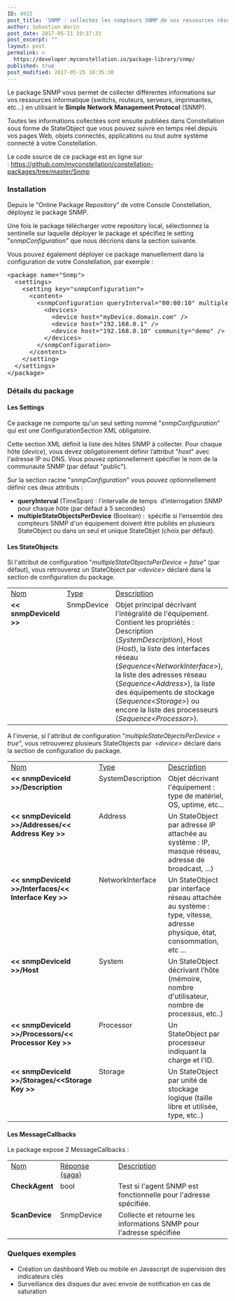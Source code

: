```yaml
---
ID: 4922
post_title: 'SNMP : collectez les compteurs SNMP de vos ressources réseau dans Constellation'
author: Sebastien Warin
post_date: 2017-05-21 10:37:33
post_excerpt: ""
layout: post
permalink: >
  https://developer.myconstellation.io/package-library/snmp/
published: true
post_modified: 2017-05-25 10:35:30
---
```

Le package SNMP vous permet de collecter différentes informations sur vos ressources informatique (switchs, routeurs, serveurs, imprimantes, etc...) en utilisant le <b>Simple Network Management Protocol</b> (SNMP).

Toutes les informations collectées sont ensuite publiées dans Constellation sous forme de StateObject que vous pouvez suivre en temps réel depuis vos pages Web, objets connectés, applications ou tout autre système connecté à votre Constellation.

Le code source de ce package est en ligne sur : <a href="https://github.com/myconstellation/constellation-packages/tree/master/Snmp">https://github.com/myconstellation/constellation-packages/tree/master/Snmp</a>
<h3>Installation</h3>
Depuis le “Online Package Repository” de votre Console Constellation, déployez le package SNMP.

Une fois le package télécharger votre repository local, sélectionnez la sentinelle sur laquelle déployer le package et spécifiez le setting "<em>snmpConfiguration</em>" que nous décrions dans la section suivante.

Vous pouvez également déployer ce package manuellement dans la configuration de votre Constellation, par exemple :
<pre class="lang:xhtml decode:true">&lt;package name="Snmp"&gt;
  &lt;settings&gt;
    &lt;setting key="snmpConfiguration"&gt;
      &lt;content&gt;
        &lt;snmpConfiguration queryInterval="00:00:10" multipleStateObjectsPerDevice="false"&gt;
          &lt;devices&gt;
            &lt;device host="myDevice.domain.com" /&gt;
            &lt;device host="192.168.0.1" /&gt;
            &lt;device host="192.168.0.10" community="demo" /&gt;
          &lt;/devices&gt;
        &lt;/snmpConfiguration&gt;
      &lt;/content&gt;
    &lt;/setting&gt;	
  &lt;/settings&gt;
&lt;/package&gt;</pre>
<h3>Détails du package</h3>
<h4>Les Settings</h4>
Ce package ne comporte qu'un seul setting nommé "<em>snmpConfiguration</em>" qui est une ConfigurationSection XML obligatoire.

Cette section XML définit la liste des hôtes SNMP à collecter. Pour chaque hôte (<em>device</em>), vous devez obligatoirement définir l’attribut "<em>host</em>" avec l'adresse IP ou DNS. Vous pouvez optionnellement spécifier le nom de la communauté SNMP (par défaut "public").

Sur la section racine "<em>snmpConfiguration</em>" vous pouvez optionnellement définir ces deux attributs :
<ul>
 	<li><strong>queryInterval</strong> (TimeSpan) : l'intervalle de temps  d’interrogation SNMP pour chaque hôte (par défaut à 5 secondes)</li>
 	<li><strong>multipleStateObjectsPerDevice</strong> (Boolean) :  spécifie si l'ensemble des compteurs SNMP d'un équipement doivent être publiés en plusieurs StateObject ou dans un seul et unique StateObjet (choix par défaut).</li>
</ul>
<h4>Les StateObjects</h4>
Si l'attribut de configuration "<em>multipleStateObjectsPerDevice = false</em>" (par défaut), vous retrouverez un StateObject par <em>&lt;device&gt;</em> déclaré dans la section de configuration du package.
<table border="0" width="100%" cellspacing="0" cellpadding="2">
<tbody>
<tr>
<td valign="top" width="10"><u>Nom</u></td>
<td valign="top" width="10"><u>Type</u></td>
<td valign="top" width="446"><u>Description</u></td>
</tr>
<tr>
<td valign="top" width="10"><strong>&lt;&lt; snmpDeviceId &gt;&gt;</strong></td>
<td valign="top" width="10"><span class="pl-en">SnmpDevice</span></td>
<td valign="top" width="446">Objet principal décrivant l'intégralité de l'équipement. Contient les propriétés : Description (<span class="pl-en"><em>SystemDescription</em>), Host (<em>Host</em>), la liste des interfaces réseau (<em>Sequence&lt;NetworkInterface&gt;</em>), la liste des adresses réseau (<em>Sequence&lt;Address&gt;</em>), la liste des équipements de stockage (<em>Sequence&lt;Storage&gt;</em>) ou encore la liste des processeurs (<em>Sequence&lt;Processor&gt;</em>).</span></td>
</tr>
</tbody>
</table>
<p align="left">A l'inverse, si l'attribut de configuration "<em>multipleStateObjectsPerDevice = true</em>", vous retrouverez plusieurs StateObjects par  <em>&lt;device&gt;</em> déclaré dans la section de configuration du package.</p>

<table border="0" width="100%" cellspacing="0" cellpadding="2">
<tbody>
<tr>
<td valign="top" width="10"><u>Nom</u></td>
<td valign="top" width="10"><u>Type</u></td>
<td valign="top" width="446"><u>Description</u></td>
</tr>
<tr>
<td valign="top" width="10"><strong>&lt;&lt; snmpDeviceId &gt;&gt;/Description</strong></td>
<td valign="top" width="10">SystemDescription</td>
<td valign="top" width="446">Objet décrivant l'équipement : type de matériel, OS, uptime, etc...</td>
</tr>
<tr>
<td valign="top" width="10"><strong>&lt;&lt; snmpDeviceId &gt;&gt;/Addresses/&lt;&lt; Address Key &gt;&gt;</strong></td>
<td valign="top" width="10">Address</td>
<td valign="top" width="446">Un StateObject par adresse IP attachée au système : IP, masque réseau, adresse de broadcast, ...)</td>
</tr>
<tr>
<td valign="top" width="10"><strong>&lt;&lt; snmpDeviceId &gt;&gt;/Interfaces/&lt;&lt; Interface Key &gt;&gt;</strong></td>
<td valign="top" width="10">NetworkInterface</td>
<td valign="top" width="446">Un StateObject par interface réseau attachée au système : type, vitesse, adresse physique, état, consommation, etc ...</td>
</tr>
<tr>
<td valign="top" width="10"><strong>&lt;&lt; snmpDeviceId &gt;&gt;/Host</strong></td>
<td valign="top" width="10">System</td>
<td valign="top" width="446">Un StateObject décrivant l’hôte (mémoire, nombre d'utilisateur, nombre de processus, etc..)</td>
</tr>
<tr>
<td valign="top" width="10"><strong>&lt;&lt; snmpDeviceId &gt;&gt;/Processors/&lt;&lt; Processor Key &gt;&gt;</strong></td>
<td valign="top" width="10">Processor</td>
<td valign="top" width="446">Un StateObject par processeur indiquant la charge et l'ID.</td>
</tr>
<tr>
<td valign="top" width="10"><strong>&lt;&lt; snmpDeviceId &gt;&gt;/Storages/&lt;&lt;Storage Key &gt;&gt;</strong></td>
<td valign="top" width="10">Storage</td>
<td valign="top" width="446">Un StateObject par unité de stockage logique (taille libre et utilisée, type, etc..)</td>
</tr>
</tbody>
</table>
<h4 align="left">Les MessageCallbacks</h4>
Le package expose 2 MessageCallbacks :
<table border="0" width="100%" cellspacing="0" cellpadding="2">
<tbody>
<tr>
<td valign="top" width="10"><u>Nom</u></td>
<td valign="top" width="141"><u>Réponse (saga)</u></td>
<td valign="top" width="407"><u>Description</u></td>
</tr>
<tr>
<td valign="top" width="10"><strong>CheckAgent</strong></td>
<td valign="top" width="141"><span class="pl-k">bool</span></td>
<td valign="top" width="407">Test si l'agent SNMP est fonctionnelle pour l'adresse spécifiée.</td>
</tr>
<tr>
<td valign="top" width="10"><strong>ScanDevice</strong></td>
<td valign="top" width="141"><span class="pl-en">SnmpDevice</span></td>
<td valign="top" width="407">Collecte et retourne les informations SNMP pour l'adresse spécifiée</td>
</tr>
</tbody>
</table>
<h3 align="left">Quelques exemples</h3>
<ul>
 	<li>Création un dashboard Web ou mobile en Javascript de supervision des indicateurs clés</li>
 	<li>Surveillance des disques dur avec envoie de notification en cas de saturation</li>
</ul>